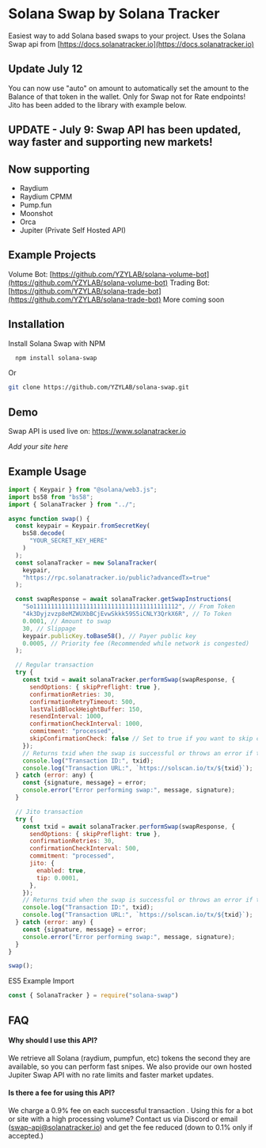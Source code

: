# Solana Swap by Solana Tracker

Easiest way to add Solana based swaps to your project.
Uses the Solana Swap api from [https://docs.solanatracker.io](https://docs.solanatracker.io)

## Update July 12
You can now use "auto" on amount to automatically set the amount to the Balance of that token in the wallet. Only for Swap not for Rate endpoints!  Jito has been added to the library with example below. 

## UPDATE - July 9: Swap API has been updated, way faster and supporting new markets!

## Now supporting
- Raydium
- Raydium CPMM
- Pump.fun
- Moonshot
- Orca
- Jupiter (Private Self Hosted API)

## Example Projects
Volume Bot: [https://github.com/YZYLAB/solana-volume-bot](https://github.com/YZYLAB/solana-volume-bot)
Trading Bot: [https://github.com/YZYLAB/solana-trade-bot](https://github.com/YZYLAB/solana-trade-bot)
More coming soon

## Installation

Install Solana Swap with NPM

```bash
  npm install solana-swap
```

Or

```bash
git clone https://github.com/YZYLAB/solana-swap.git
```

## Demo

Swap API is used live on:
https://www.solanatracker.io

_Add your site here_

## Example Usage

```javascript
import { Keypair } from "@solana/web3.js";
import bs58 from "bs58";
import { SolanaTracker } from "../";

async function swap() {
  const keypair = Keypair.fromSecretKey(
    bs58.decode(
      "YOUR_SECRET_KEY_HERE"
    )
  );
  const solanaTracker = new SolanaTracker(
    keypair,
    "https://rpc.solanatracker.io/public?advancedTx=true"
  );

  const swapResponse = await solanaTracker.getSwapInstructions(
    "So11111111111111111111111111111111111111112", // From Token
    "4k3Dyjzvzp8eMZWUXbBCjEvwSkkk59S5iCNLY3QrkX6R", // To Token
    0.0001, // Amount to swap
    30, // Slippage
    keypair.publicKey.toBase58(), // Payer public key
    0.0005, // Priority fee (Recommended while network is congested)
  );

  // Regular transaction
  try {
    const txid = await solanaTracker.performSwap(swapResponse, {
      sendOptions: { skipPreflight: true },
      confirmationRetries: 30,
      confirmationRetryTimeout: 500,
      lastValidBlockHeightBuffer: 150,
      resendInterval: 1000,
      confirmationCheckInterval: 1000,
      commitment: "processed",
      skipConfirmationCheck: false // Set to true if you want to skip confirmation checks and return txid immediately
    });
    // Returns txid when the swap is successful or throws an error if the swap fails
    console.log("Transaction ID:", txid);
    console.log("Transaction URL:", `https://solscan.io/tx/${txid}`);
  } catch (error: any) {
    const {signature, message} = error;
    console.error("Error performing swap:", message, signature);
  }

  // Jito transaction
  try {
    const txid = await solanaTracker.performSwap(swapResponse, {
      sendOptions: { skipPreflight: true },
      confirmationRetries: 30,
      confirmationCheckInterval: 500,
      commitment: "processed",
      jito: {
        enabled: true,
        tip: 0.0001,
      },
    });
    // Returns txid when the swap is successful or throws an error if the swap fails
    console.log("Transaction ID:", txid);
    console.log("Transaction URL:", `https://solscan.io/tx/${txid}`);
  } catch (error: any) {
    const {signature, message} = error;
    console.error("Error performing swap:", message, signature);
  }
}

swap();
```

ES5 Example Import

```javascript
const { SolanaTracker } = require("solana-swap")
```

## FAQ

#### Why should I use this API?

We retrieve all Solana (raydium, pumpfun, etc) tokens the second they are available, so you can perform fast snipes.
We also provide our own hosted Jupiter Swap API with no rate limits and faster market updates.

#### Is there a fee for using this API?

We charge a 0.9% fee on each successful transaction
.
Using this for a bot or site with a high processing volume?
Contact us via Discord or email (swap-api@solanatracker.io) and get the fee reduced (down to 0.1% only if accepted.)
